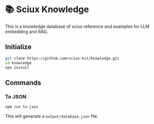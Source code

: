 # 📚 Sciux Knowledge

This is a knowledge database of sciux reference and examples for LLM embedding and RAG.

## Initialize

```bash
git clone https://github.com/sciux-kit/knowledge.git
cd knowledge
npm install
```

## Commands

### To JSON

```bash
npm run to-json
```

This will generate a `output/database.json` file.
